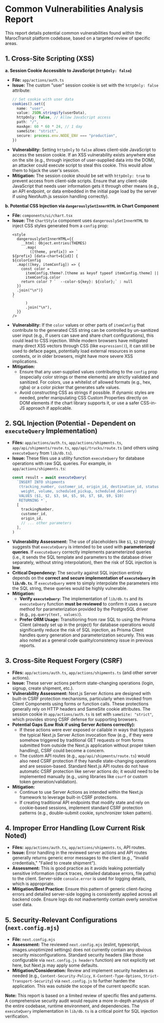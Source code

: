 # Common Vulnerabilities Analysis Report

This report details potential common vulnerabilities found within the MarocTransit platform codebase, based on a targeted review of specific areas.

## 1. Cross-Site Scripting (XSS)

**a. Session Cookie Accessible to JavaScript (`httpOnly: false`)**
*   **File:** `app/actions/auth.ts`
*   **Issue:** The custom "user" session cookie is set with the `httpOnly: false` attribute:
    ```typescript
    // Set cookie with user data
    cookies().set({
      name: "user",
      value: JSON.stringify(userData),
      httpOnly: false, // Allow JavaScript access
      path: "/",
      maxAge: 60 * 60 * 24, // 1 day
      sameSite: "strict",
      secure: process.env.NODE_ENV === "production",
    })
    ```
*   **Vulnerability:** Setting `httpOnly` to `false` allows client-side JavaScript to access the session cookie. If an XSS vulnerability exists anywhere else on the site (e.g., through injection of user-supplied data into the DOM), an attacker could execute script to steal this cookie. This would allow them to hijack the user's session.
*   **Mitigation:** The session cookie should be set with `httpOnly: true` to prevent access from client-side scripts. Ensure that any client-side JavaScript that needs user information gets it through other means (e.g., an API endpoint, or data embedded in the initial page load by the server if using NextAuth.js session handling correctly).

**b. Potential CSS Injection via `dangerouslySetInnerHTML` in Chart Component**
*   **File:** `components/ui/chart.tsx`
*   **Issue:** The `ChartStyle` component uses `dangerouslySetInnerHTML` to inject CSS styles generated from a `config` prop:
    ```tsx
    <style
      dangerouslySetInnerHTML={{
        __html: Object.entries(THEMES)
          .map(
            ([theme, prefix]) => `
    ${prefix} [data-chart=${id}] {
    ${colorConfig
      .map(([key, itemConfig]) => {
        const color =
          itemConfig.theme?.[theme as keyof typeof itemConfig.theme] ||
          itemConfig.color
        return color ? `  --color-${key}: ${color};` : null
      })
      .join("\n")}
    }
    `
          )
          .join("\n"),
      }}
    />
    ```
*   **Vulnerability:** If the `color` values or other parts of `itemConfig` that contribute to the generated CSS string can be controlled by un-sanitized user input (e.g., if users can save and share chart configurations), this could lead to CSS injection. While modern browsers have mitigated many direct XSS vectors through CSS (like `expression()`), it can still be used to deface pages, potentially load external resources in some contexts, or in older browsers, might have more severe XSS implications.
*   **Mitigation:**
    *   Ensure that any user-supplied values contributing to the `config` prop (especially color strings or theme elements) are strictly validated and sanitized. For colors, use a whitelist of allowed formats (e.g., hex, rgba) or a color picker that generates safe values.
    *   Avoid constructing CSS as strings if possible. If dynamic styles are needed, prefer manipulating CSS Custom Properties directly on DOM elements if the chart library supports it, or use a safer CSS-in-JS approach if applicable.

## 2. SQL Injection (Potential - Dependent on `executeQuery` Implementation)

*   **Files:** `app/actions/auth.ts`, `app/actions/shipments.ts`, `app/api/shipments/route.ts`, `app/api/trucks/route.ts` (and others using `executeQuery` from `lib/db.ts`).
*   **Issue:** These files use a utility function `executeQuery` for database operations with raw SQL queries. For example, in `app/actions/shipments.ts`:
    ```typescript
    const result = await executeQuery(
      `INSERT INTO shipments
       (tracking_number, customer_id, origin_id, destination_id, status, priority,
        weight, volume, scheduled_pickup, scheduled_delivery)
       VALUES ($1, $2, $3, $4, $5, $6, $7, $8, $9, $10)
       RETURNING *`,
      [
        trackingNumber,
        customer_id,
        origin_id,
        // ... other parameters
      ],
    )
    ```
*   **Vulnerability Assessment:** The use of placeholders like `$1`, `$2` strongly suggests that `executeQuery` is intended to be used with **parameterized queries**. If `executeQuery` correctly implements parameterized queries (i.e., it sends the SQL template and parameters to the database driver separately, without string interpolation), then the risk of SQL injection is **low**.
*   **Critical Dependency:** The security against SQL injection entirely depends on the **correct and secure implementation of `executeQuery` in `lib/db.ts`**. If `executeQuery` were to simply interpolate the parameters into the SQL string, these queries would be highly vulnerable.
*   **Mitigation:**
    *   **Verify `executeQuery`:** The implementation of `lib/db.ts` and its `executeQuery` function **must be reviewed** to confirm it uses a secure method for parameterization provided by the PostgreSQL driver (e.g., `pg.query(text, values)`).
    *   **Prefer ORM Usage:** Transitioning from raw SQL to using the Prisma Client (already set up in the project) for database operations would significantly reduce the risk of SQL injection, as Prisma Client handles query generation and parameterization securely. This was also noted as a general code quality/consistency issue in previous reports.

## 3. Cross-Site Request Forgery (CSRF)

*   **Files:** `app/actions/auth.ts`, `app/actions/shipments.ts` (and other server actions).
*   **Issue:** These server actions perform state-changing operations (login, signup, create shipment, etc.).
*   **Vulnerability Assessment:** Next.js Server Actions are designed with built-in CSRF protection mechanisms, particularly when invoked from Client Components using forms or function calls. These protections generally rely on HTTP headers and SameSite cookie attributes. The session cookie in `app/actions/auth.ts` is set with `sameSite: "strict"`, which provides strong CSRF defense for supporting browsers.
*   **Potential Gaps (Low Risk if using Server Actions correctly):**
    *   If these actions were ever exposed or callable in ways that bypass the typical Next.js Server Action invocation flow (e.g., if they were somehow triggered by traditional GET requests or from forms submitted from outside the Next.js application without proper token handling), CSRF could become a concern.
    *   The custom API routes (e.g., `app/api/shipments/route.ts`) would also need CSRF protection if they handle state-changing operations and are session-based. Standard Next.js API routes do not have automatic CSRF protection like server actions do; it would need to be implemented manually (e.g., using libraries like `csurf` or custom token generation/validation).
*   **Mitigation:**
    *   Continue to use Server Actions as intended within the Next.js framework to leverage built-in CSRF protections.
    *   If creating traditional API endpoints that modify state and rely on cookie-based sessions, implement standard CSRF protection patterns (e.g., double-submit cookie, synchronizer token pattern).

## 4. Improper Error Handling (Low Current Risk Noted)

*   **Files:** `app/actions/auth.ts`, `app/actions/shipments.ts`, API routes.
*   **Issue:** Error handling in the reviewed server actions and API routes generally returns generic error messages to the client (e.g., "Invalid credentials," "Failed to create shipment").
*   **Assessment:** This is good practice as it avoids leaking potentially sensitive information (stack traces, detailed database errors, file paths) to the client. Server-side `console.error` is used for logging details, which is appropriate.
*   **Mitigation/Best Practice:** Ensure this pattern of generic client-facing errors and detailed server-side logging is consistently applied across all backend code. Ensure logs do not inadvertently contain overly sensitive user data.

## 5. Security-Relevant Configurations (`next.config.mjs`)

*   **File:** `next.config.mjs`
*   **Assessment:** The reviewed `next.config.mjs` (eslint, typescript, images.unoptimized settings) does not currently contain any obvious security misconfigurations. Standard security headers (like those configurable via `next.config.js headers` function) are not explicitly set here, but Next.js may apply some defaults.
*   **Mitigation/Consideration:** Review and implement security headers as needed (e.g., `Content-Security-Policy`, `X-Content-Type-Options`, `Strict-Transport-Security`) via `next.config.js` to further harden the application. This was outside the scope of the current specific scan.

**Note:** This report is based on a limited review of specific files and patterns. A comprehensive security audit would require a more in-depth analysis of the entire codebase, runtime environment, and dependencies. The `executeQuery` implementation in `lib/db.ts` is a critical point for SQL injection verification.
